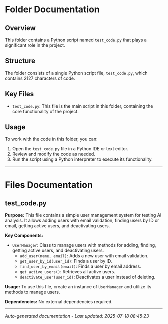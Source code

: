 # Folder Documentation

## Overview
This folder contains a Python script named `test_code.py` that plays a significant role in the project.

## Structure
The folder consists of a single Python script file, `test_code.py`, which contains 2127 characters of code.

## Key Files
- `test_code.py`: This file is the main script in this folder, containing the core functionality of the project.

## Usage
To work with the code in this folder, you can:
1. Open the `test_code.py` file in a Python IDE or text editor.
2. Review and modify the code as needed.
3. Run the script using a Python interpreter to execute its functionality.

---

# Files Documentation

## test_code.py

**Purpose:** This file contains a simple user management system for testing AI analysis. It allows adding users with email validation, finding users by ID or email, getting active users, and deactivating users.

**Key Components:**
- `UserManager`: Class to manage users with methods for adding, finding, getting active users, and deactivating users.
  - `add_user(name, email)`: Adds a new user with email validation.
  - `get_user_by_id(user_id)`: Finds a user by ID.
  - `find_user_by_email(email)`: Finds a user by email address.
  - `get_active_users()`: Retrieves all active users.
  - `deactivate_user(user_id)`: Deactivates a user instead of deleting.

**Usage:** To use this file, create an instance of `UserManager` and utilize its methods to manage users.

**Dependencies:** No external dependencies required.

---
*Auto-generated documentation - Last updated: 2025-07-18 08:45:23*
